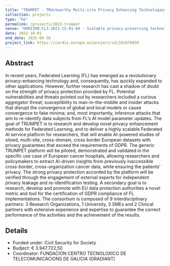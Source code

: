```yaml
---
title: "TRUMPET - TRUstworthy Multi-site Privacy Enhancing Technologies"
collection: projects
type: "he"
permalink: /projects/2022-trumpet
venue: "HORIZON-CL3-2021-CS-01-04 - Scalable privacy-preserving technologies for cross-border federated computation in Europe involving personal data"
date: 2022-10-01
end_date: 2025-09-30
project_link: https://cordis.europa.eu/project/id/101070038
---
```


## Abstract
In recent years, Federated Learning (FL) has emerged as a revolutionary privacy-enhancing technology and, consequently, has quickly expanded to other applications.
However, further research has cast a shadow of doubt on the strength of privacy protection provided by FL. Potential vulnerabilities and threats pointed out by researchers included a curious aggregator threat; susceptibility to man-in-the-middle and insider attacks that disrupt the convergence of global and local models or cause convergence to fake minima; and, most importantly, inference attacks that aim to re-identify data subjects from FL’s AI model parameter updates.
The goal of TRUMPET is to research and develop novel privacy enhancement methods for Federated Learning, and to deliver a highly scalable Federated AI service platform for researchers, that will enable AI-powered studies of siloed, multi-site, cross-domain, cross border European datasets with privacy guarantees that exceed the requirements of GDPR. The generic TRUMPET platform will be piloted, demonstrated and validated in the specific use case of European cancer hospitals, allowing researchers and policymakers to extract AI-driven insights from previously inaccessible cross-border, cross-organization cancer data, while ensuring the patients’ privacy. The strong privacy protection accorded by the platform will be verified through the engagement of external experts for independent privacy leakage and re-identification testing.
A secondary goal is to research, develop and promote with EU data protection authorities a novel metric and tool for the certification of GDPR compliance of FL implementations.
The consortium is composed of 9 interdisciplinary partners: 3 Research Organizations, 1 University, 3 SMEs and 2 Clinical partners with extensive experience and expertise to guarantee the correct performance of the activities and the achievement of the results.

## Details
* Funded under: Civil Security for Society
* Budject: € 3.947.722,50
* Coordinator: FUNDACION CENTRO TECNOLOXICO DE TELECOMUNICACIONS DE GALICIA (GRADIANT)
